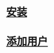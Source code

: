 # [安装](https://github.com/wjn0918/Study/blob/master/BigData/azkaban/install.md)
# [添加用户](https://github.com/wjn0918/Study/blob/master/BigData/azkaban/add_user.md)
